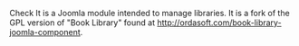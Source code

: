 Check It is a Joomla module intended to manage libraries.  It is a fork of the GPL version
of "Book Library" found at http://ordasoft.com/book-library-joomla-component.
